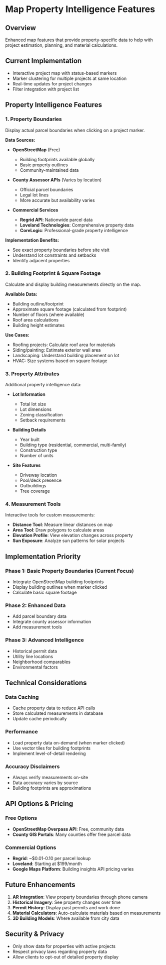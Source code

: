 # Map Property Intelligence Features

## Overview
Enhanced map features that provide property-specific data to help with project estimation, planning, and material calculations.

## Current Implementation
- Interactive project map with status-based markers
- Marker clustering for multiple projects at same location
- Real-time updates for project changes
- Filter integration with project list

## Property Intelligence Features

### 1. Property Boundaries
Display actual parcel boundaries when clicking on a project marker.

**Data Sources:**
- **OpenStreetMap** (Free)
  - Building footprints available globally
  - Basic property outlines
  - Community-maintained data
  
- **County Assessor APIs** (Varies by location)
  - Official parcel boundaries
  - Legal lot lines
  - More accurate but availability varies
  
- **Commercial Services**
  - **Regrid API**: Nationwide parcel data
  - **Loveland Technologies**: Comprehensive property data
  - **CoreLogic**: Professional-grade property intelligence

**Implementation Benefits:**
- See exact property boundaries before site visit
- Understand lot constraints and setbacks
- Identify adjacent properties

### 2. Building Footprint & Square Footage
Calculate and display building measurements directly on the map.

**Available Data:**
- Building outline/footprint
- Approximate square footage (calculated from footprint)
- Number of floors (where available)
- Roof area calculations
- Building height estimates

**Use Cases:**
- Roofing projects: Calculate roof area for materials
- Siding/painting: Estimate exterior wall area
- Landscaping: Understand building placement on lot
- HVAC: Size systems based on square footage

### 3. Property Attributes
Additional property intelligence data:

- **Lot Information**
  - Total lot size
  - Lot dimensions
  - Zoning classification
  - Setback requirements

- **Building Details**
  - Year built
  - Building type (residential, commercial, multi-family)
  - Construction type
  - Number of units

- **Site Features**
  - Driveway location
  - Pool/deck presence
  - Outbuildings
  - Tree coverage

### 4. Measurement Tools
Interactive tools for custom measurements:

- **Distance Tool**: Measure linear distances on map
- **Area Tool**: Draw polygons to calculate areas
- **Elevation Profile**: View elevation changes across property
- **Sun Exposure**: Analyze sun patterns for solar projects

## Implementation Priority

### Phase 1: Basic Property Boundaries (Current Focus)
- Integrate OpenStreetMap building footprints
- Display building outlines when marker clicked
- Calculate basic square footage

### Phase 2: Enhanced Data
- Add parcel boundary data
- Integrate county assessor information
- Add measurement tools

### Phase 3: Advanced Intelligence
- Historical permit data
- Utility line locations
- Neighborhood comparables
- Environmental factors

## Technical Considerations

### Data Caching
- Cache property data to reduce API calls
- Store calculated measurements in database
- Update cache periodically

### Performance
- Load property data on-demand (when marker clicked)
- Use vector tiles for building footprints
- Implement level-of-detail rendering

### Accuracy Disclaimers
- Always verify measurements on-site
- Data accuracy varies by source
- Building footprints are approximations

## API Options & Pricing

### Free Options
- **OpenStreetMap Overpass API**: Free, community data
- **County GIS Portals**: Many counties offer free parcel data

### Commercial Options
- **Regrid**: ~$0.01-0.10 per parcel lookup
- **Loveland**: Starting at $199/month
- **Google Maps Platform**: Building insights API pricing varies

## Future Enhancements

1. **AR Integration**: View property boundaries through phone camera
2. **Historical Imagery**: See property changes over time
3. **Permit History**: Display past permits and work done
4. **Material Calculators**: Auto-calculate materials based on measurements
5. **3D Building Models**: Where available from city data

## Security & Privacy
- Only show data for properties with active projects
- Respect privacy laws regarding property data
- Allow clients to opt-out of detailed property display